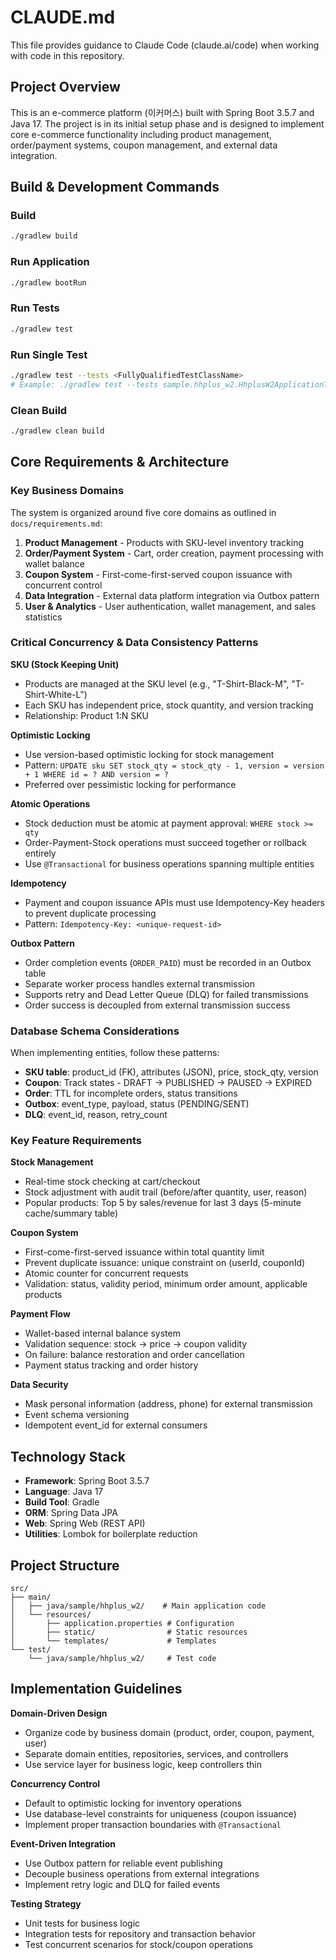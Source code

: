 # CLAUDE.md

This file provides guidance to Claude Code (claude.ai/code) when working with code in this repository.

## Project Overview

This is an e-commerce platform (이커머스) built with Spring Boot 3.5.7 and Java 17. The project is in its initial setup phase and is designed to implement core e-commerce functionality including product management, order/payment systems, coupon management, and external data integration.

## Build & Development Commands

### Build
```bash
./gradlew build
```

### Run Application
```bash
./gradlew bootRun
```

### Run Tests
```bash
./gradlew test
```

### Run Single Test
```bash
./gradlew test --tests <FullyQualifiedTestClassName>
# Example: ./gradlew test --tests sample.hhplus_w2.HhplusW2ApplicationTests
```

### Clean Build
```bash
./gradlew clean build
```

## Core Requirements & Architecture

### Key Business Domains

The system is organized around five core domains as outlined in `docs/requirements.md`:

1. **Product Management** - Products with SKU-level inventory tracking
2. **Order/Payment System** - Cart, order creation, payment processing with wallet balance
3. **Coupon System** - First-come-first-served coupon issuance with concurrent control
4. **Data Integration** - External data platform integration via Outbox pattern
5. **User & Analytics** - User authentication, wallet management, and sales statistics

### Critical Concurrency & Data Consistency Patterns

**SKU (Stock Keeping Unit)**
- Products are managed at the SKU level (e.g., "T-Shirt-Black-M", "T-Shirt-White-L")
- Each SKU has independent price, stock quantity, and version tracking
- Relationship: Product 1:N SKU

**Optimistic Locking**
- Use version-based optimistic locking for stock management
- Pattern: `UPDATE sku SET stock_qty = stock_qty - 1, version = version + 1 WHERE id = ? AND version = ?`
- Preferred over pessimistic locking for performance

**Atomic Operations**
- Stock deduction must be atomic at payment approval: `WHERE stock >= qty`
- Order-Payment-Stock operations must succeed together or rollback entirely
- Use `@Transactional` for business operations spanning multiple entities

**Idempotency**
- Payment and coupon issuance APIs must use Idempotency-Key headers to prevent duplicate processing
- Pattern: `Idempotency-Key: <unique-request-id>`

**Outbox Pattern**
- Order completion events (`ORDER_PAID`) must be recorded in an Outbox table
- Separate worker process handles external transmission
- Supports retry and Dead Letter Queue (DLQ) for failed transmissions
- Order success is decoupled from external transmission success

### Database Schema Considerations

When implementing entities, follow these patterns:

- **SKU table**: product_id (FK), attributes (JSON), price, stock_qty, version
- **Coupon**: Track states - DRAFT → PUBLISHED → PAUSED → EXPIRED
- **Order**: TTL for incomplete orders, status transitions
- **Outbox**: event_type, payload, status (PENDING/SENT)
- **DLQ**: event_id, reason, retry_count

### Key Feature Requirements

**Stock Management**
- Real-time stock checking at cart/checkout
- Stock adjustment with audit trail (before/after quantity, user, reason)
- Popular products: Top 5 by sales/revenue for last 3 days (5-minute cache/summary table)

**Coupon System**
- First-come-first-served issuance within total quantity limit
- Prevent duplicate issuance: unique constraint on (userId, couponId)
- Atomic counter for concurrent requests
- Validation: status, validity period, minimum order amount, applicable products

**Payment Flow**
- Wallet-based internal balance system
- Validation sequence: stock → price → coupon validity
- On failure: balance restoration and order cancellation
- Payment status tracking and order history

**Data Security**
- Mask personal information (address, phone) for external transmission
- Event schema versioning
- Idempotent event_id for external consumers

## Technology Stack

- **Framework**: Spring Boot 3.5.7
- **Language**: Java 17
- **Build Tool**: Gradle
- **ORM**: Spring Data JPA
- **Web**: Spring Web (REST API)
- **Utilities**: Lombok for boilerplate reduction

## Project Structure

```
src/
├── main/
│   ├── java/sample/hhplus_w2/    # Main application code
│   └── resources/
│       ├── application.properties # Configuration
│       ├── static/                # Static resources
│       └── templates/             # Templates
└── test/
    └── java/sample/hhplus_w2/     # Test code
```

## Implementation Guidelines

**Domain-Driven Design**
- Organize code by business domain (product, order, coupon, payment, user)
- Separate domain entities, repositories, services, and controllers
- Use service layer for business logic, keep controllers thin

**Concurrency Control**
- Default to optimistic locking for inventory operations
- Use database-level constraints for uniqueness (coupon issuance)
- Implement proper transaction boundaries with `@Transactional`

**Event-Driven Integration**
- Use Outbox pattern for reliable event publishing
- Decouple business operations from external integrations
- Implement retry logic and DLQ for failed events

**Testing Strategy**
- Unit tests for business logic
- Integration tests for repository and transaction behavior
- Test concurrent scenarios for stock/coupon operations